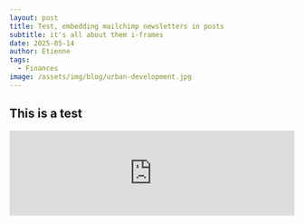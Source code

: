 ```yaml
---
layout: post
title: Test, embedding mailchimp newsletters in posts
subtitle: it's all about them i-frames
date: 2025-05-14
author: Etienne
tags:
  - Finances
image: /assets/img/blog/urban-development.jpg
---
```


## This is a test

<div class="newsletter-embed-container">
  <iframe
    src="https://mailchi.mp/parkingreform/parking-reforms-perfect-partner-meet-single-stair-design-14187747"
    width="100%"
    scrolling="no"
    style="border: none;"
    onload="adjustIframeHeight(this)"
  ></iframe>
</div>

<style>
  .newsletter-embed-container {
    overflow: hidden;
    position: relative;
    -webkit-overflow-scrolling: touch; 
  }
  
  .newsletter-embed-container iframe {
    display: block;
    width: 100%;
    border: 0;
    margin: 0;
    padding: 0;
  }
</style>

<script>
  function adjustIframeHeight(iframe) {
    const isMobile = window.innerWidth <= 768;
    iframe.style.height = isMobile ? '6000px' : '6400px';
    
     if (isMobile) {
      iframe.style.pointerEvents = 'none';
      document.body.style.overflow = 'auto';
    }
    
      setTimeout(() => {
      iframe.style.height = isMobile ? '6000px' : '6400px';
    }, 1000);
  }

  window.addEventListener('resize', function() {
    const iframe = document.querySelector('.newsletter-embed-container iframe');
    if (iframe) adjustIframeHeight(iframe);
  });
</script>